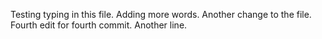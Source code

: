 Testing typing in this file.
Adding more words.
Another change to the file.
Fourth edit for fourth commit.
Another line.